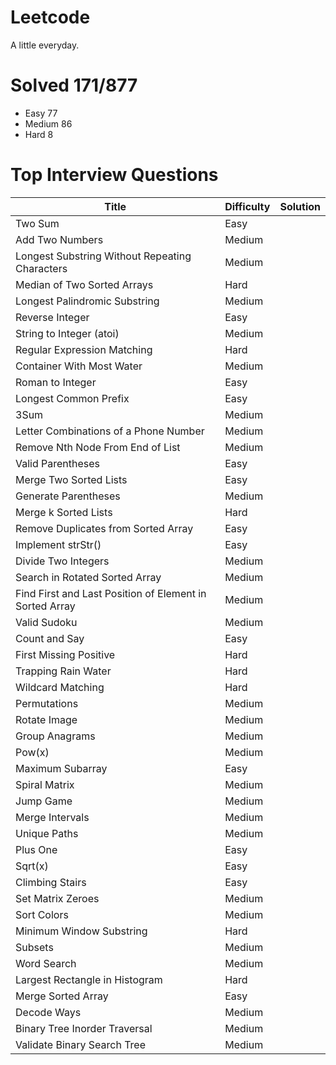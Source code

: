 # Leetcode

A little everyday.

# Solved 171/877
- Easy 77 
- Medium 86 
- Hard 8

# Top Interview Questions

|Title|Difficulty|Solution|
|-----|----------|--------|
|Two Sum| Easy|
|Add Two Numbers| Medium|
|Longest Substring Without Repeating Characters| Medium|
|Median of Two Sorted Arrays| Hard|
|Longest Palindromic Substring| Medium|
|Reverse Integer| Easy
|String to Integer (atoi)| Medium|
|Regular Expression Matching| Hard|
|Container With Most Water| Medium|
|Roman to Integer| Easy|
|Longest Common Prefix| Easy|
|3Sum| Medium|
|Letter Combinations of a Phone Number| Medium|
|Remove Nth Node From End of List| Medium|
|Valid Parentheses|Easy|
|Merge Two Sorted Lists| Easy|
|Generate Parentheses| Medium|
|Merge k Sorted Lists| Hard|
|Remove Duplicates from Sorted Array| Easy|
|Implement strStr()| Easy|
|Divide Two Integers| Medium|
|Search in Rotated Sorted Array| Medium|
|Find First and Last Position of Element in Sorted Array|  Medium|
|Valid Sudoku|  Medium|
|Count and Say|  Easy|
|First Missing Positive|  Hard|
|Trapping Rain Water|   Hard|
|Wildcard Matching|  Hard|
|Permutations| Medium|
|Rotate Image| Medium|
|Group Anagrams| Medium|
|Pow(x)|Medium|
|Maximum Subarray  | Easy|
|Spiral Matrix |  Medium|
|Jump Game |  Medium|
|Merge Intervals | Medium|
|Unique Paths | Medium|
|Plus One |  Easy|
|Sqrt(x) |Easy|
|Climbing Stairs  | Easy|
|Set Matrix Zeroes |  Medium|
|Sort Colors |  Medium|
|Minimum Window Substring |   Hard|
|Subsets | Medium|
|Word Search | Medium|
|Largest Rectangle in Histogram| Hard|
|Merge Sorted Array| Easy|
|Decode Ways|  Medium|
|Binary Tree Inorder Traversal| Medium|
|Validate Binary Search Tree| Medium|